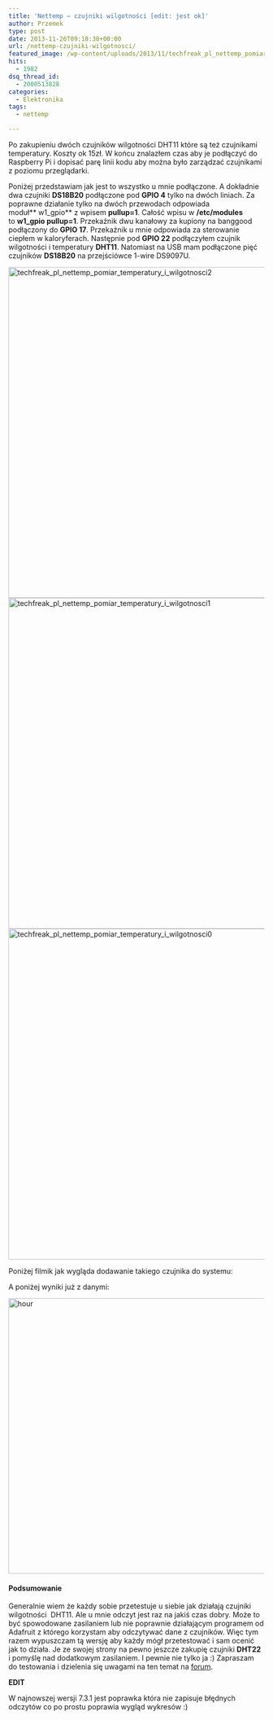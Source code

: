 ```yaml
---
title: 'Nettemp – czujniki wilgotności [edit: jest ok]'
author: Przemek
type: post
date: 2013-11-26T09:18:38+00:00
url: /nettemp-czujniki-wilgotnosci/
featured_image: /wp-content/uploads/2013/11/techfreak_pl_nettemp_pomiar_temperatury_i_wilgotnosci2.jpg
hits:
  - 1982
dsq_thread_id:
  - 2000513828
categories:
  - Elektronika
tags:
  - nettemp

---
```

Po zakupieniu dwóch czujników wilgotności DHT11 które są też czujnikami temperatury. Koszty ok 15zł. W końcu znalazłem czas aby je podłączyć do Raspberry Pi i dopisać parę linii kodu aby można było zarządzać czujnikami z poziomu przeglądarki.

<!--more-->

Poniżej przedstawiam jak jest to wszystko u mnie podłączone. A dokładnie dwa czujniki **DS18B20** podłączone pod **GPIO 4** tylko na dwóch liniach. Za poprawne działanie tylko na dwóch przewodach odpowiada moduł** w1_gpio** z wpisem **pullup=1**. Całość wpisu w **/etc/modules** to **w1_gpio pullup=1**. Przekaźnik dwu kanałowy za kupiony na banggood podłączony do **GPIO 17**. Przekaźnik u mnie odpowiada za sterowanie ciepłem w kaloryferach. Następnie pod **GPIO 22** podłączyłem czujnik wilgotności i temperatury **DHT11**. Natomiast na USB mam podłączone pięć czujników **DS18B20** na przejściówce 1-wire DS9097U.

[<img class="aligncenter size-full wp-image-5393" alt="techfreak_pl_nettemp_pomiar_temperatury_i_wilgotnosci2" src="http://techfreak.pl/wp-content/uploads/2013/11/techfreak_pl_nettemp_pomiar_temperatury_i_wilgotnosci2.jpg" width="1000" height="650" />][1]  
[<img class="aligncenter size-full wp-image-5394" alt="techfreak_pl_nettemp_pomiar_temperatury_i_wilgotnosci1" src="http://techfreak.pl/wp-content/uploads/2013/11/techfreak_pl_nettemp_pomiar_temperatury_i_wilgotnosci1.jpg" width="1000" height="650" />][2] [<img class="aligncenter size-full wp-image-5395" alt="techfreak_pl_nettemp_pomiar_temperatury_i_wilgotnosci0" src="http://techfreak.pl/wp-content/uploads/2013/11/techfreak_pl_nettemp_pomiar_temperatury_i_wilgotnosci0.jpg" width="1000" height="650" />][3]

Poniżej filmik jak wygląda dodawanie takiego czujnika do systemu:



A poniżej wyniki już z danymi:

[<img class="aligncenter size-full wp-image-5396" alt="hour" src="http://techfreak.pl/wp-content/uploads/2013/11/hour.png" width="991" height="541" />][4]

#### Podsumowanie

Generalnie wiem że każdy sobie przetestuje u siebie jak działają czujniki wilgotności  DHT11. Ale u mnie odczyt jest raz na jakiś czas dobry. Może to być spowodowane zasilaniem lub nie poprawnie działającym programem od Adafruit z którego korzystam aby odczytywać dane z czujników. Więc tym razem wypuszczam tą wersję aby każdy mógł przetestować i sam ocenić jak to działa. Je ze swojej strony na pewno jeszcze zakupię czujniki **DHT22** i pomyślę nad dodatkowym zasilaniem. I pewnie nie tylko ja :) Zapraszam do testowania i dzielenia się uwagami na ten temat na <a href="http://techfreak.pl/forums/forum/nettemp-monitoring-temperatury/" target="_blank">forum</a>.

**EDIT**

W najnowszej wersji 7.3.1 jest poprawka która nie zapisuje błędnych odczytów co po prostu poprawia wygląd wykresów :)

&nbsp;

 [1]: http://techfreak.pl/wp-content/uploads/2013/11/techfreak_pl_nettemp_pomiar_temperatury_i_wilgotnosci2.jpg
 [2]: http://techfreak.pl/wp-content/uploads/2013/11/techfreak_pl_nettemp_pomiar_temperatury_i_wilgotnosci1.jpg
 [3]: http://techfreak.pl/wp-content/uploads/2013/11/techfreak_pl_nettemp_pomiar_temperatury_i_wilgotnosci0.jpg
 [4]: http://techfreak.pl/wp-content/uploads/2013/11/hour.png